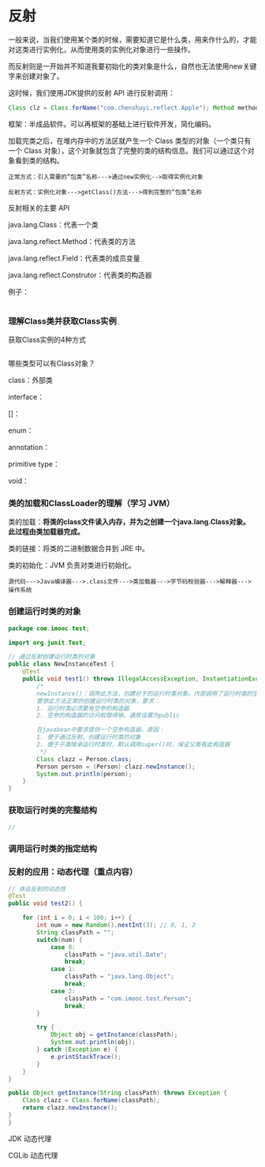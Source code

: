 # 反射

一般来说，当我们使用某个类的时候，需要知道它是什么类，用来作什么的，才能对这类进行实例化，从而使用类的实例化对象进行一些操作。

而反射则是一开始并不知道我要初始化的类对象是什么，自然也无法使用new关键字来创建对象了。

这时候，我们使用JDK提供的反射 API 进行反射调用：

```java
Class clz = Class.forName("com.chenshuyi.reflect.Apple"); Method method = clz.getMethod("setPrice", int.class); Constructor constructor = clz.getConstructor(); Object object = constructor.newInstance(); method.invoke(object, 4);
```



框架：半成品软件。可以再框架的基础上进行软件开发，简化编码。

加载完类之后，在堆内存中的方法区就产生一个 Class 类型的对象（一个类只有一个 Class 对象），这个对象就包含了完整的类的结构信息。我们可以通过这个对象看到类的结构。



```
正常方式：引入需要的“包类”名称--->通过new实例化-->取得实例化对象

反射方式：实例化对象--->getClass()方法--->得到完整的“包类”名称
```



反射相关的主要 API

java.lang.Class：代表一个类

java.lang.reflect.Method：代表类的方法

java.lang.reflect.Field：代表类的成员变量

java.lang.reflect.Construtor：代表类的构造器



例子：

```java

```







### 理解Class类并获取Class实例



获取Class实例的4种方式

```java

```



哪些类型可以有Class对象？

class：外部类

interface：

[]：

enum：

annotation：

primitive type：

void：



### 类的加载和ClassLoader的理解（学习 JVM）

类的加载：**将类的class文件读入内存，并为之创建一个java.lang.Class对象。此过程由类加载器完成。**



类的链接：将类的二进制数据合并到 JRE 中。



类的初始化：JVM 负责对类进行初始化。



```
源代码--->Java编译器--->.class文件--->类加载器--->字节码校验器--->解释器--->操作系统
```











### 创建运行时类的对象



```java
package com.imooc.test;

import org.junit.Test;

// 通过反射创建运行时类的对象
public class NewInstanceTest {
    @Test
    public void test1() throws IllegalAccessException, InstantiationException {
        /*
        newInstance()：调用此方法，创建对于的运行时类对象。内部调用了运行时类的空参构造器
        要想此方法正常的创建运行时类的对象，要求：
        1. 运行时类必须要有空参的构造器
        2. 空参的构造器的访问权限得够。通常设置为public

        在javabean中要求提供一个空参构造器。原因：
        1. 便于通过反射，创建运行时类的对象
        2. 便于子类继承运行时类时，默认调用super()时，保证父类有此构造器
         */
        Class clazz = Person.class;
        Person person = (Person) clazz.newInstance();
        System.out.println(person);
    }
}
```













### 获取运行时类的完整结构



```java
// 

```











### 调用运行时类的指定结构







### 反射的应用：动态代理（重点内容）

```java
// 体会反射的动态性
@Test
public void test2() {

    for (int i = 0; i < 100; i++) {
        int num = new Random().nextInt(3); // 0, 1, 2
        String classPath = "";
        switch(num) {
            case 0:
                classPath = "java.util.Date";
                break;
            case 1:
                classPath = "java.lang.Object";
                break;
            case 2:
                classPath = "com.imooc.test.Person";
                break;
        }

        try {
            Object obj = getInstance(classPath);
            System.out.println(obj);
        } catch (Exception e) {
            e.printStackTrace();
        }
    }
}

public Object getInstance(String classPath) throws Exception {
    Class clazz = Class.forName(classPath);
    return clazz.newInstance();
}
}
```





JDK 动态代理





CGLib 动态代理